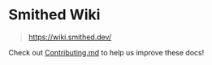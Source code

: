 # Smithed Wiki
> https://wiki.smithed.dev/

Check out [Contributing.md](https://wiki.smithed.dev/meta/contributing) to help us improve these docs!
